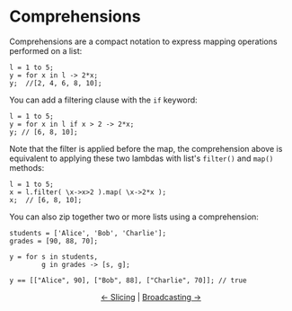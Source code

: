 # Comprehensions

Comprehensions are a compact notation to express mapping operations performed on a list:

```
l = 1 to 5;
y = for x in l -> 2*x;
y;  //[2, 4, 6, 8, 10];
```

You can add a filtering clause with the `if` keyword:

```
l = 1 to 5;
y = for x in l if x > 2 -> 2*x;
y; // [6, 8, 10];
```

Note that the filter is applied before the map, the comprehension above is equivalent to applying these two lambdas with list's `filter()` and `map()` methods:

```
l = 1 to 5;
x = l.filter( \x->x>2 ).map( \x->2*x );
x;  // [6, 8, 10];
```

You can also zip together two or more lists using a comprehension:

```
students = ['Alice', 'Bob', 'Charlie'];
grades = [90, 88, 70];

y = for s in students,
        g in grades -> [s, g]; 

y == [["Alice", 90], ["Bob", 88], ["Charlie", 70]]; // true
```


<center>

[<- Slicing](./1-slicing.md) |
[Broadcasting ->](./3-broadcasting.md)

</center>







